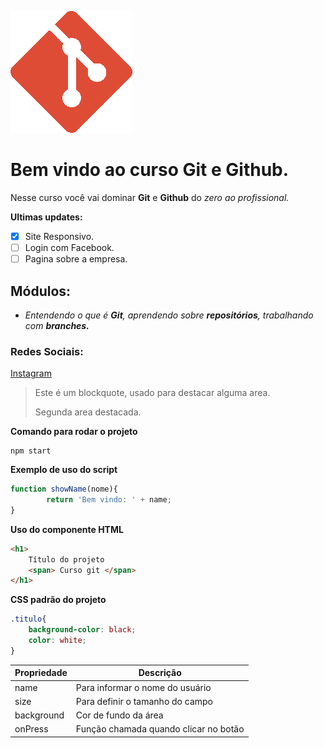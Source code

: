 ![Logo do Git](logogit.png)
# Bem vindo ao curso Git e Github.
Nesse curso você vai dominar **Git** e **Github** do _zero ao profissional._ 

**Ultimas updates:**
- [X] Site Responsivo.
- [ ] Login com Facebook.
- [ ] Pagina sobre a empresa.

## Módulos:
* _Entendendo o que é **Git**, aprendendo sobre **repositórios**, trabalhando com **branches.**_

### Redes Sociais:
[Instagram](https://instagram.com/cavalcantegabriel_)

>Este é um blockquote, usado para destacar alguma area.
>
>Segunda area destacada.


**Comando para rodar o projeto**

```
npm start
```

**Exemplo de uso do script**
```js
function showName(nome){
        return 'Bem vindo: ' + name;
}
```

**Uso do componente HTML**
```html
<h1>
    Título do projeto
    <span> Curso git </span>
</h1>
```

**CSS padrão do projeto**
```css
.titulo{
    background-color: black;
    color: white;
}
```

Propriedade | Descrição
----------- | ---------
name | Para informar o nome do usuário 
size | Para definir o tamanho do campo
background | Cor de fundo da área
onPress | Função chamada quando clicar no botão